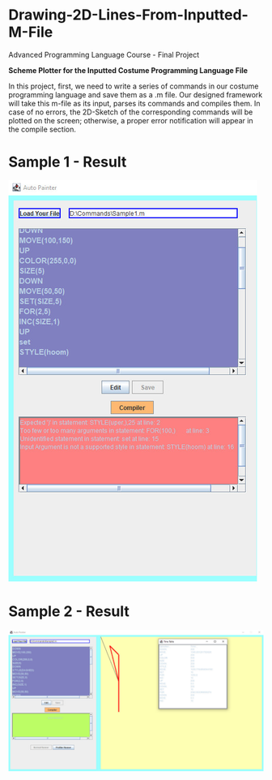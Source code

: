 # Drawing-2D-Lines-From-Inputted-M-File
Advanced Programming Language Course - Final Project

__Scheme Plotter for the Inputted Costume Programming Language File__

In this project, first, we need to write a series of commands in our costume programming language and save them as a .m file. 
Our designed framework will take this m-file as its input, parses its commands and compiles them.
In case of no errors, the 2D-Sketch of the corresponding commands will be plotted on the screen; otherwise, a proper error notification will appear in the compile section.

# Sample 1 - Result
![alt text](https://github.com/amirmohammadnsh/Drawing-2D-Lines-From-Inputted-M-File/blob/765297b3ec398964e40a905262c15e3d133139c3/sample1_result.jpg)

# Sample 2 - Result
![alt text](https://github.com/amirmohammadnsh/Drawing-2D-Lines-From-Inputted-M-File/blob/765297b3ec398964e40a905262c15e3d133139c3/sample2_result.jpg)
